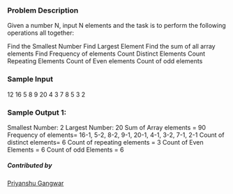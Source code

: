 ### Problem Description

Given a number N, input N elements and the task is to perform the following operations all together:

Find the Smallest Number
Find Largest Element
Find the sum of all array elements
Find Frequency of elements
Count Distinct Elements
Count Repeating Elements
Count of Even elements
Count of odd elements

### Sample Input
12
16 5 8 9 20 4 3 7 8 5 3 2

### Sample Output 1:
Smallest Number: 2
Largest Number: 20
Sum of Array elements = 90
Frequency of elements= 16-1, 5-2, 8-2, 9-1, 20-1, 4-1, 3-2, 7-1, 2-1
Count of distinct elements= 6
Count of repeating elements = 3
Count of Even Elements = 6
Count of odd Elements = 6




##### Contributed by 
[Priyanshu Gangwar](https://github.com/PriyanshuGangwar)